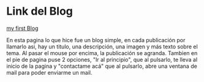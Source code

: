 # Link del Blog
<a href="my-first-blog-1.netlify.app">my first Blog</a>

En esta pagina lo que hice fue un blog simple, en cada publicación por llamarlo asi, hay un titulo, una descripción, una imagen y más texto sobre el tema. Al pasar el mouse por encima,
la publicación se agranda. Tambien en el pie de pagina puse 2 opciones, "Ir al principio", que al pulsarlo, te lleva al inicio de la pagina y "contactame acá" que al pulsarlo,
abre una ventana de mail para poder enviarme un mail.
